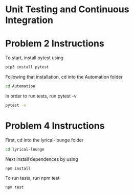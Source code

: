 # Unit Testing and Continuous Integration

# Problem 2 Instructions 
To start, install pytest using
```bash
pip3 install pytest
```
Following that installation, cd into the Automation folder 
```bash
cd Automation
```
In order to run tests, run pytest -v

```bash
pytest -v
```

# Problem 4 Instructions
First, cd into the lyrical-lounge folder
```bash
cd lyrical-lounge
```

Next install dependences by using
```bash
npm install
```
To run tests, run npm test
```bash
npm test
```



